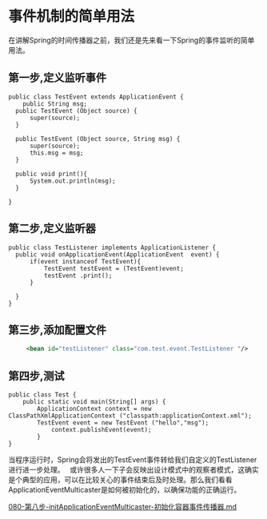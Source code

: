 # 事件机制的简单用法

在讲解Spring的时间传播器之前，我们还是先来看一下Spring的事件监听的简单用法。

## 第一步,定义监听事件

    public class TestEvent extends ApplicationEvent {  
    	public String msg;    
      public TestEvent (Object source) {  
          super(source);  
      }  
    
      public TestEvent (Object source, String msg) {  
          super(source);  
          this.msg = msg;  
      }  
    
      public void print(){  
          System.out.println(msg);  
      }
    
    }
## 第二步,定义监听器

    public class TestListener implements ApplicationListener {  
      public void onApplicationEvent(ApplicationEvent  event) {  
          if(event instanceof TestEvent){  
              TestEvent testEvent = (TestEvent)event;  
              testEvent .print();  
          }  
    
      } 
    }	

## 第三步,添加配置文件

```xml
     <bean id="testListener" class="com.test.event.TestListener "/>
```

## 第四步,测试

    public class Test {  
        public static void main(String[] args) {  
            ApplicationContext context = new ClassPathXmlApplicationContext ("classpath:applicationContext.xml");      
            TestEvent event = new TestEvent ("hello","msg");  
       			context.publishEvent(event);  
    		}  
    }
当程序运行时，Spring会将发出的TestEvent事件转给我们自定义的TestListener 进行进一步处理。　
或许很多人一下子会反映出设计模式中的观察者模式，这确实是个典型的应用，可以在比较关心的事件结束后及时处理。那么我们看看ApplicationEventMulticaster是如何被初始化的，以确保功能的正确运行。

 [080-第八步-initApplicationEventMulticaster-初始化容器事件传播器.md](../../080-Spring拓展点/080-第八步-initApplicationEventMulticaster-初始化容器事件传播器.md) 